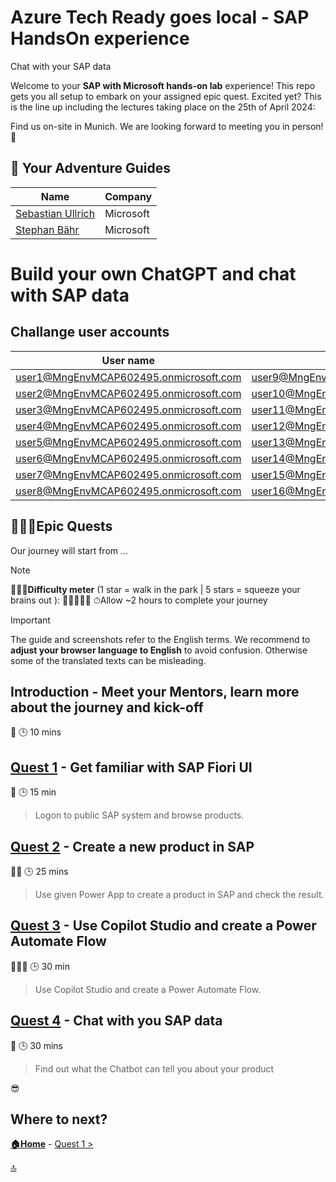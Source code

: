 # Azure Tech Ready goes local - SAP HandsOn experience
Chat with your SAP data

Welcome to your **SAP with Microsoft hands-on lab** experience! This repo gets you all setup to embark on your assigned epic quest. Excited yet? This is the line up including the lectures taking place on the 25th of April 2024:

Find us on-site in Munich. We are looking forward to meeting you in person! 🤝


## 🚸 Your Adventure Guides

| Name             | Company  |
| ---------------- | -------- |
| [Sebastian Ullrich](https://www.linkedin.com/in/sebastian-ullrich-677b36168/)  | Microsoft |
| [Stephan Bähr](https://www.linkedin.com/in/stephan-b%C3%A4hr-53b9a8116/)    | Microsoft |


# Build your own ChatGPT and chat with SAP data
## Challange user accounts

| User name	    | User name	    | User name	    |
|---------------|---------------|---------------|
| user1@MngEnvMCAP602495.onmicrosoft.com	| user9@MngEnvMCAP602495.onmicrosoft.com	| user17@MngEnvMCAP602495.onmicrosoft.com	| 
| user2@MngEnvMCAP602495.onmicrosoft.com	| user10@MngEnvMCAP602495.onmicrosoft.com	| user18@MngEnvMCAP602495.onmicrosoft.com	| 
| user3@MngEnvMCAP602495.onmicrosoft.com	| user11@MngEnvMCAP602495.onmicrosoft.com	| user19@MngEnvMCAP602495.onmicrosoft.com	| 
| user4@MngEnvMCAP602495.onmicrosoft.com	| user12@MngEnvMCAP602495.onmicrosoft.com	| user20@MngEnvMCAP602495.onmicrosoft.com	| 
| user5@MngEnvMCAP602495.onmicrosoft.com	| user13@MngEnvMCAP602495.onmicrosoft.com	| user21@MngEnvMCAP602495.onmicrosoft.com	| 
| user6@MngEnvMCAP602495.onmicrosoft.com	| user14@MngEnvMCAP602495.onmicrosoft.com	| user22@MngEnvMCAP602495.onmicrosoft.com	| 
| user7@MngEnvMCAP602495.onmicrosoft.com	| user15@MngEnvMCAP602495.onmicrosoft.com	| user23@MngEnvMCAP602495.onmicrosoft.com	| 
| user8@MngEnvMCAP602495.onmicrosoft.com	| user16@MngEnvMCAP602495.onmicrosoft.com	| user24@MngEnvMCAP602495.onmicrosoft.com   |


## 🧙🏾‍♀️Epic Quests

Our journey will start from ...

> [!NOTE]
>🏋🏽‍♂️**Difficulty meter** (1 star = walk in the park | 5 stars = squeeze your brains out ): 🌟🌟🌟🌟🌟
>⏱Allow ~2 hours to complete your journey

> [!IMPORTANT]
>The guide and screenshots refer to the English terms. We recommend to **adjust your browser language to English** to avoid confusion. Otherwise some of the translated texts can be misleading. 

## Introduction - Meet your Mentors, learn more about the journey and kick-off

🌟
🕒 10 mins

## [Quest 1](student/quest1.md) - Get familiar with SAP Fiori UI

🌟
🕒 15 min
>Logon to public SAP system and browse products.

## [Quest 2](student/quest2.md) - Create a new product in SAP 

🌟🌟
🕒 25 mins
>Use given Power App to create a product in SAP and check the result.

## [Quest 3](student/quest3.md) - Use Copilot Studio and create a Power Automate Flow

🌟🌟🌟
🕒 30 min
>Use Copilot Studio and create a Power Automate Flow.

## [Quest 4](student/quest4.md) - Chat with you SAP data

🌟
🕒 30 mins
>Find out what the Chatbot can tell you about your product

😎

## Where to next?

**[🏠Home](../README.md)** - [ Quest 1 >](student/quest1.md)

[🔝](#)
